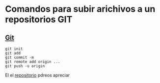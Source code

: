 # Comandos para subir arichivos a un repositorios **GIT**


## [Git](https://github.com/lexjai/git-markdown)

```
git init
git add 
git commit -m
git remote add origin ...
git push -u origin 

```
[repositorio]: https://github.com/lexjai/git-markdown

El el [repositorio] pdreos apreciar 